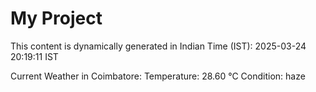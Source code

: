 # My Project

This content is dynamically generated in Indian Time (IST): 2025-03-24 20:19:11 IST


Current Weather in Coimbatore:
Temperature: 28.60 °C
Condition: haze

